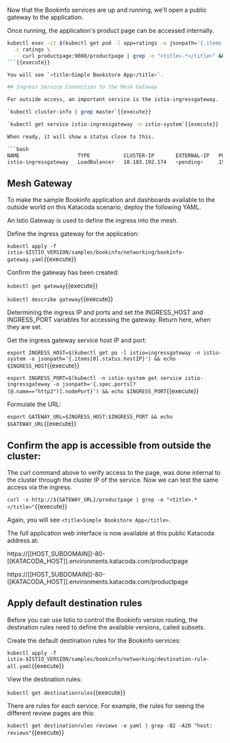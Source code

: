 Now that the Bookinfo services are up and running, we'll open a public gateway to the application.

Once running, the application's product page can be accessed internally.

```bash
kubectl exec -it $(kubectl get pod -l app=ratings -o jsonpath='{.items[0].metadata.name}') \
  -c ratings \
  -- curl productpage:9080/productpage | grep -o "<title>.*</title>" && echo
```{{execute}}

You will see `<title>Simple Bookstore App</title>`.

## Ingress Service Connection to the Mesh Gateway

For outside access, an important service is the istio-ingressgateway.

`kubectl cluster-info | grep master`{{execute}}

`kubectl get service istio-ingressgateway -n istio-system`{{execute}}

When ready, it will show a status close to this.

```bash
NAME                   TYPE           CLUSTER-IP       EXTERNAL-IP   PORT(S)                         AGE
istio-ingressgateway   LoadBalancer   10.103.192.174   <pending>     15021:31042/TCP,80:30136/TCP,443:32460/TCP,31400:31798/TCP,15443:30927/TCP   6m51s
```

## Mesh Gateway

To make the sample Bookinfo application and dashboards available to the outside world on this Katacoda scenario, deploy the following YAML.

An Istio Gateway is used to define the ingress into the mesh.

Define the ingress gateway for the application:

`kubectl apply -f istio-$ISTIO_VERSION/samples/bookinfo/networking/bookinfo-gateway.yaml`{{execute}}

Confirm the gateway has been created:

`kubectl get gateway`{{execute}}

`kubectl describe gateway`{{execute}}

Determining the ingress IP and ports and set the INGRESS_HOST and INGRESS_PORT variables for accessing the gateway. Return here, when they are set.

Get the ingress gateway service host IP and port:

`export INGRESS_HOST=$(kubectl get po -l istio=ingressgateway -n istio-system -o jsonpath='{.items[0].status.hostIP}') && echo $INGRESS_HOST`{{execute}}

`export INGRESS_PORT=$(kubectl -n istio-system get service istio-ingressgateway -o jsonpath='{.spec.ports[?(@.name=="http2")].nodePort}') && echo $INGRESS_PORT`{{execute}}

Formulate the URL:

`export GATEWAY_URL=$INGRESS_HOST:$INGRESS_PORT && echo $GATEWAY_URL`{{execute}}

## Confirm the app is accessible from outside the cluster:

The curl command above to verify access to the page, was done internal to the cluster through the cluster IP of the service. Now we can test the same access via the ingress.

`curl -s http://${GATEWAY_URL}/productpage | grep -o "<title>.*</title>"`{{execute}}

Again, you will see `<title>Simple Bookstore App</title>`.

The full application web interface is now available at this public Katacoda address at:

https://[[HOST_SUBDOMAIN]]-80-[[KATACODA_HOST]].environments.katacoda.com/productpage



https://[[HOST_SUBDOMAIN]]-80-[[KATACODA_HOST]].environments.katacoda.com/productpage

## Apply default destination rules

Before you can use Istio to control the Bookinfo version routing, the destination rules need to define the available versions, called subsets.

Create the default destination rules for the Bookinfo services:

`kubectl apply -f istio-$ISTIO_VERSION/samples/bookinfo/networking/destination-rule-all.yaml`{{execute}}

View the destination rules:

`kubectl get destinationrules`{{execute}}

There are rules for each service. For example, the rules for seeing the different review pages are this:

`kubectl get destinationrules reviews -o yaml | grep -B2 -A20 "host: reviews"`{{execute}}
